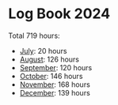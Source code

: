 # Log Book 2024

Total 719 hours:
- [July](2024-07.md): 20 hours
- [August](2024-08.md): 126 hours
- [September](2024-09.md): 120 hours
- [October](2024-10.md): 146 hours
- [November](2024-11.md): 168 hours
- [December](2024-12.md): 139 hours
